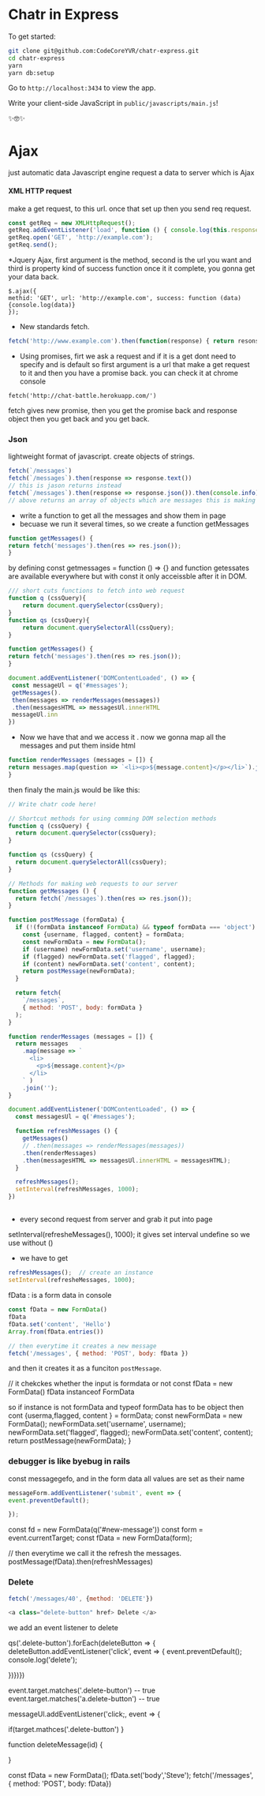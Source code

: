 
# Chatr in Express

To get started:

```bash
git clone git@github.com:CodeCoreYVR/chatr-express.git
cd chatr-express
yarn
yarn db:setup
```

Go to `http://localhost:3434` to view the app.

Write your client-side JavaScript in `public/javascripts/main.js`!

✨🤓✨


# Ajax

just automatic data 
Javascript engine request a data to server which is Ajax

#### XML HTTP request 
make a get request, to this url. once that set up then you send req request. 

```javascript
const getReq = new XMLHttpRequest();
getReq.addEventListener('load', function () { console.log(this.responseText)});
getReq.open('GET', 'http://example.com');
getReq.send();
```

*Jquery Ajax, first argument is the method, second is the url you want and third is property kind of success function once it it complete,  you gonna get your data back. 

```jquery
$.ajax({
methid: 'GET', url: 'http://example.com', success: function (data) {console.log(data)}
});
```
* New standards fetch.
```javascript
fetch('http://www.example.com').then(function(response) { return resonse.text(); }).then(function(text) {console.log(text);});
```
* Using promises, firt we ask a request and if it is a get dont need to specify and is default so first argument is a url that make a get request to it and then you have a promise back. you can check it at chrome console
```chrome
fetch('http://chat-battle.herokuapp.com/')
```


fetch gives new promise, then you get the promise back and response object then you get back and you get back. 

### Json
lightweight format of javascript. create objects of strings.

```javascript
fetch(`/messages`)
fetch(`/messages`).then(response => response.text())
// this is jason returns instead 
fetch(`/messages`).then(response => response.json()).then(console.info)   
// above returns an array of objects which are messages this is making basic request. 
```
* write a function to get all the messages and show them in page
* becuase we run it several times, so we create a function getMessages 
```javascript
function getMessages() {
return fetch('messages').then(res => res.json());
}
```
by defining const getmessages = function () => {} and function getessates are available everywhere but with const it only acceissble after it in DOM. 

```javascript
/// short cuts functions to fetch into web request 
function q (cssQuery){
	return document.querySelector(cssQuery);
}
function qs (cssQuery){
	return document.querySelectorAll(cssQuery);
}

function getMessages() {
return fetch('messages').then(res => res.json());
}
```

```javascript
document.addEventListener('DOMContentLoaded', () => {
 const messageUl = q('#messages');
 getMessages().
 then(messages => renderMessages(messages)) 
 .then(messagesHTML => messagesUl.innerHTML
 messageUl.inn
})
```
* Now we have that and we access it . now we gonna map all the messages and put them inside html 
```javascript
function renderMessages (messages = []) {
return messages.map(question => `<li><p>${message.content}</p></li>`).join(``);
}
```

then finaly the main.js would be like this:
```javascript
// Write chatr code here!

// Shortcut methods for using comming DOM selection methods
function q (cssQuery) {
  return document.querySelector(cssQuery);
}

function qs (cssQuery) {
  return document.querySelectorAll(cssQuery);
}

// Methods for making web requests to our server
function getMessages () {
  return fetch(`/messages`).then(res => res.json());
}

function postMessage (formData) {
  if (!(formData instanceof FormData) && typeof formData === 'object') {
    const {username, flagged, content} = formData;
    const newFormData = new FormData();
    if (username) newFormData.set('username', username);
    if (flagged) newFormData.set('flagged', flagged);
    if (content) newFormData.set('content', content);
    return postMessage(newFormData);
  }

  return fetch(
    `/messages`,
    { method: 'POST', body: formData }
  );
}

function renderMessages (messages = []) {
  return messages
    .map(message => `
      <li>
        <p>${message.content}</p>
      </li>
    ` )
    .join('');
}

document.addEventListener('DOMContentLoaded', () => {
  const messagesUl = q('#messages');

  function refreshMessages () {
    getMessages()
    // .then(messages => renderMessages(messages))
    .then(renderMessages)
    .then(messagesHTML => messagesUl.innerHTML = messagesHTML);
  }

  refreshMessages();
  setInterval(refreshMessages, 1000);
})
```
## 
* every second request from server and grab it put into page


setInterval(refresheMessages(), 1000); it gives set interval undefine so we use without () 
* we have to get 
```javascript
refreshMessages();  // create an instance 
setInterval(refresheMessages, 1000);
```

fData : is a form data 
in console
```javascript
const fData = new FormData()
fData
fData.set('content', 'Hello')
Array.from(fData.entries())

// then everytime it creates a new message 
fetch('/messages', { method: 'POST', body: fData })

``` 
and then it creates it as a funciton `postMessage`. 

// it chekckes whether the input is formdata or not 
const fData = new FormData()
fData instanceof FormData

so if instance is not formData and typeof formData has to be object then cont {userma,flagged, content } = formData;
const newFormData = new FormData();
newFormData.set('username', username);
newFormData.set('flagged', flagged);
newFormData.set('content', content);
return postMessage(newFormData);
}

### debugger is like byebug in rails 

const messagegefo, and in the form data all values are set as their name 

```javascript
messageForm.addEventListener('submit', event => {
event.preventDefault();

});
```

const fd = new FormData(q('#new-message')) 
const form = event.currentTarget;
const fData = new FormData(form);

// then everytime we call it the refresh the messages. 
postMessage(fData).then(refreshMessages)

### Delete 

```javascript
fetch('/messages/40', {method: 'DELETE'})
```
```javascript
<a class="delete-button" href> Delete </a>
```



we add an event listener to delete 

qs('.delete-button').forEach(deleteButton => { deleteButton.addEventListener('click', event => { event.preventDefault(); console.log('delete');


})})})









event.target.matches('.delete-button')  -- true 
event.target.matches('a.delete-button')  -- true 

messageUl.addEventListener('click;, event => {

 if(target.mathces('.delete-button')
}

function deleteMessage(id)
{
  
}




const fData = new FormData();
fData.set('body','Steve');
fetch('/messages', { method: 'POST', body: fData})







